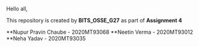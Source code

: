 Hello all,

This repository is created by **BITS_OSSE_G27** as part of **Assignment 4** 

**Nupur Pravin Chaube - 2020MT93068
**Neetin Verma - 2020MT93012
**Neha Yadav - 2020MT93035

